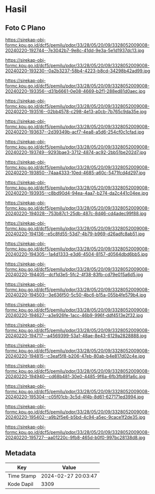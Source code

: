 # Hasil

## Foto C Plano

https://sirekap-obj-formc.kpu.go.id/dcf5/pemilu/pdpr/33/28/05/20/09/3328052009008-20240220-192744--7e3042b7-9e8c-41dd-9e3a-5e1d1937dc13.jpg

https://sirekap-obj-formc.kpu.go.id/dcf5/pemilu/pdpr/33/28/05/20/09/3328052009008-20240220-193230--0a2b3237-58b4-4223-b8cd-34298b42ad99.jpg

https://sirekap-obj-formc.kpu.go.id/dcf5/pemilu/pdpr/33/28/05/20/09/3328052009008-20240220-193356--d31b6661-0e08-4669-b2f1-288ed81d0aec.jpg

https://sirekap-obj-formc.kpu.go.id/dcf5/pemilu/pdpr/33/28/05/20/09/3328052009008-20240220-193516--02bb4578-c298-4e13-a0cb-7b765c9da35e.jpg

https://sirekap-obj-formc.kpu.go.id/dcf5/pemilu/pdpr/33/28/05/20/09/3328052009008-20240220-193637--2d39349b-acf7-4ea8-a5d6-254cf0c1cfad.jpg

https://sirekap-obj-formc.kpu.go.id/dcf5/pemilu/pdpr/33/28/05/20/09/3328052009008-20240220-193749--9293bae3-3712-4874-ac92-2bb51be202d7.jpg

https://sirekap-obj-formc.kpu.go.id/dcf5/pemilu/pdpr/33/28/05/20/09/3328052009008-20240220-193850--74aa4333-10ed-4685-a60c-5471fcd4d297.jpg

https://sirekap-obj-formc.kpu.go.id/dcf5/pemilu/pdpr/33/28/05/20/09/3328052009008-20240220-193935--c8bd90d4-94ea-4aa7-b274-da2c441c04ee.jpg

https://sirekap-obj-formc.kpu.go.id/dcf5/pemilu/pdpr/33/28/05/20/09/3328052009008-20240220-194028--753b87c1-25db-487c-8d46-cd4adec99f88.jpg

https://sirekap-obj-formc.kpu.go.id/dcf5/pemilu/pdpr/33/28/05/20/09/3328052009008-20240220-194136--e5c8fd55-53d7-4b79-b969-d26adfc8ab51.jpg

https://sirekap-obj-formc.kpu.go.id/dcf5/pemilu/pdpr/33/28/05/20/09/3328052009008-20240220-194305--1a4d1333-e3d6-4504-8157-d0564dbd6bb5.jpg

https://sirekap-obj-formc.kpu.go.id/dcf5/pemilu/pdpr/33/28/05/20/09/3328052009008-20240220-194405--dcf1d3e5-5fc2-4f38-83fb-cd79e015a6d5.jpg

https://sirekap-obj-formc.kpu.go.id/dcf5/pemilu/pdpr/33/28/05/20/09/3328052009008-20240220-194503--3e636f50-5c50-4bc6-b15a-055b4fe579b4.jpg

https://sirekap-obj-formc.kpu.go.id/dcf5/pemilu/pdpr/33/28/05/20/09/3328052009008-20240220-194627--a3e926fe-1acc-46b9-996f-ddf4513e2f32.jpg

https://sirekap-obj-formc.kpu.go.id/dcf5/pemilu/pdpr/33/28/05/20/09/3328052009008-20240220-194717--a4569399-53a1-48ae-8e43-6129a2828888.jpg

https://sirekap-obj-formc.kpu.go.id/dcf5/pemilu/pdpr/33/28/05/20/09/3328052009008-20240220-194815--c3eaf5f8-b206-47eb-80ab-b4e817d02c4e.jpg

https://sirekap-obj-formc.kpu.go.id/dcf5/pemilu/pdpr/33/28/05/20/09/3328052009008-20240220-194940--cd68b481-30e0-4485-9f6a-6fb3fb891a6c.jpg

https://sirekap-obj-formc.kpu.go.id/dcf5/pemilu/pdpr/33/28/05/20/09/3328052009008-20240220-195304--c05f01cb-3c5d-4f4b-8d61-627171ed3994.jpg

https://sirekap-obj-formc.kpu.go.id/dcf5/pemilu/pdpr/33/28/05/20/09/3328052009008-20240220-195402--a9b2f5e6-b5bd-4c94-a5ec-9cace1f2de35.jpg

https://sirekap-obj-formc.kpu.go.id/dcf5/pemilu/pdpr/33/28/05/20/09/3328052009008-20240220-195727--aa01220c-9fb8-465d-b0f0-997bc28138d8.jpg


## Metadata

| Key        | Value               |
| ---------- | ------------------- |
| Time Stamp | 2024-02-27 20:03:47 |
| Kode Dapil | 3309                |



